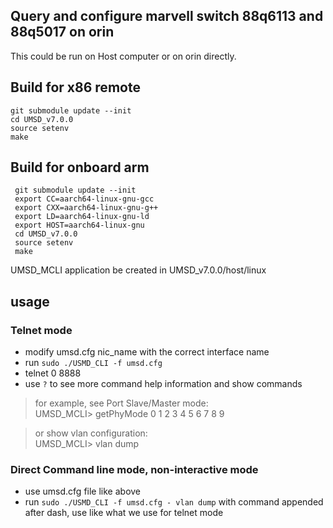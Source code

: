 ## Query and configure marvell switch 88q6113 and 88q5017 on orin

This could be run on Host computer or on orin directly.

## Build for x86 remote
```
git submodule update --init
cd UMSD_v7.0.0
source setenv
make
```

## Build for onboard arm
```
 git submodule update --init
 export CC=aarch64-linux-gnu-gcc
 export CXX=aarch64-linux-gnu-g++
 export LD=aarch64-linux-gnu-ld
 export HOST=aarch64-linux-gnu
 cd UMSD_v7.0.0
 source setenv
 make
```

 UMSD_MCLI application be created in UMSD_v7.0.0/host/linux

## usage
### Telnet mode
- modify umsd.cfg nic_name with the correct interface name
- run ```sudo ./USMD_CLI -f umsd.cfg ```
- telnet 0 8888
- use ```?``` to see more command help information and show commands

> for example, see Port Slave/Master mode:\
> UMSD_MCLI> getPhyMode 0 1 2 3 4 5 6 7 8 9

>or show vlan configuration:\
>UMSD_MCLI> vlan dump

### Direct Command line mode, non-interactive mode
- use umsd.cfg file like above
- run ```sudo ./USMD_CLI -f umsd.cfg - vlan dump``` with command appended after dash, use like what we use for telnet mode